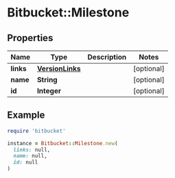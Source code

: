 # Bitbucket::Milestone

## Properties

| Name | Type | Description | Notes |
| ---- | ---- | ----------- | ----- |
| **links** | [**VersionLinks**](VersionLinks.md) |  | [optional] |
| **name** | **String** |  | [optional] |
| **id** | **Integer** |  | [optional] |

## Example

```ruby
require 'bitbucket'

instance = Bitbucket::Milestone.new(
  links: null,
  name: null,
  id: null
)
```

